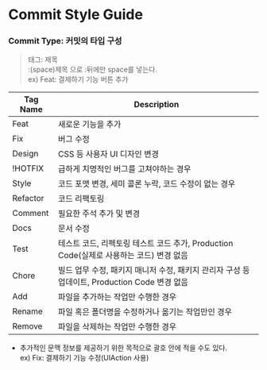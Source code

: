 Commit Style Guide
=================

### Commit Type: 커밋의 타입 구성

> 태그: 제목 <br>
> :(space)제목 으로 :뒤에만 space를 넣는다.<br>
> ex) Feat: 결제하기 기능 버튼 추가

| Tag Name | Description |
|---|---|
| Feat | 새로운 기능을 추가 |
| Fix | 버그 수정 |
| Design | CSS 등 사용자 UI 디자인 변경 |
| !HOTFIX | 급하게 치명적인 버그를 고쳐야하는 경우 |
| Style | 코드 포맷 변경, 세미 콜론 누락, 코드 수정이 없는 경우 |
| Refactor | 코드 리팩토링 |
| Comment | 필요한 주석 추가 및 변경 |
| Docs | 문서 수정 |
| Test | 테스트 코드, 리펙토링 테스트 코드 추가, Production Code(실제로 사용하는 코드) 변경 없음 |
| Chore | 빌드 업무 수정, 패키지 매니저 수정, 패키지 관리자 구성 등 업데이트, Production Code 변경 없음 |
| Add | 파일을 추가하는 작업만 수행한 경우 |
| Rename | 파일 혹은 폴더명을 수정하거나 옮기는 작업만인 경우 |
| Remove | 파일을 삭제하는 작업만 수행한 경우 |

* 추가적인 문맥 정보를 제공하기 위한 목적으로 괄호 안에 적을 수도 있다.<br>
ex) Fix: 결제하기 기능 수정(UIAction 사용)

